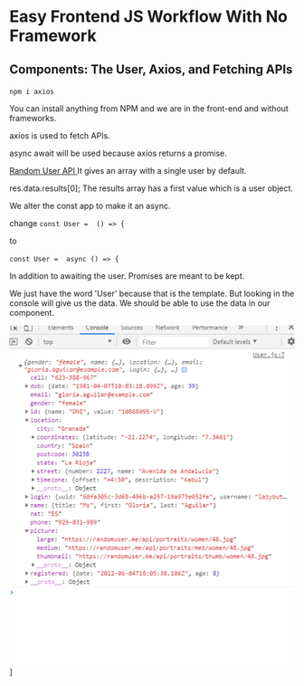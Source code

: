 # Easy Frontend JS Workflow With No Framework

## Components: The User, Axios, and Fetching APIs

`npm i axios`

You can install anything from NPM and we are in the front-end and without frameworks.

axios is used to fetch APIs. 

async await will be used because axios returns a promise. 

<a href="https://randomuser.me/api" target="_blank">
Random User API
</a>  
It gives an array with a single user by default.

res.data.results[0];
The results array has a first value which is a user object.



We alter the const app to make it an async.

change `const User =  () => {`

  to 
  
  `const User =  async () => { `

In addition to awaiting the user. Promises are meant to be kept.


We just have the word 'User' because that is the template. But looking in the console will give us the data. We should be able to use the data in our component.


![user console](/img/userConsole.png)]
